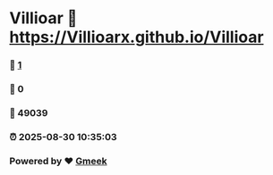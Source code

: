 # Villioar :link: https://Villioarx.github.io/Villioar 
### :page_facing_up: [1](https://Villioarx.github.io/Villioar/tag.html) 
### :speech_balloon: 0 
### :hibiscus: 49039 
### :alarm_clock: 2025-08-30 10:35:03 
### Powered by :heart: [Gmeek](https://github.com/Meekdai/Gmeek)
